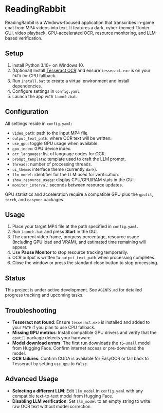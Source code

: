 # ReadingRabbit

ReadingRabbit is a Windows-focused application that transcribes in-game chat
from MP4 videos into text. It features a dark, cyber-themed Tkinter GUI,
video playback, GPU-accelerated OCR, resource monitoring, and LLM-based
verification.

## Setup
1. Install Python 3.10+ on Windows 10.
2. (Optional) Install [Tesseract OCR](https://github.com/UB-Mannheim/tesseract/wiki) and ensure `tesseract.exe` is on your `PATH` for CPU fallback.
3. Run `install.bat` to create a virtual environment and install dependencies.
4. Configure settings in `config.yaml`.
5. Launch the app with `launch.bat`.

## Configuration
All settings reside in `config.yaml`:
- `video_path`: path to the input MP4 file.
- `output_text_path`: where OCR text will be written.
- `use_gpu`: toggle GPU usage when available.
- `gpu_index`: GPU device index.
- `ocr_languages`: list of language codes for OCR.
- `prompt_template`: template used to craft the LLM prompt.
- `threads`: number of processing threads.
- `ui_theme`: interface theme (currently `dark`).
- `llm_model`: identifier for the LLM used for verification.
- `show_resource_usage`: display CPU/GPU/RAM stats in the GUI.
- `monitor_interval`: seconds between resource updates.

GPU statistics and acceleration require a compatible GPU plus the `gputil`,
`torch`, and `easyocr` packages.

## Usage
1. Place your target MP4 file at the path specified in `config.yaml`.
2. Run `launch.bat` and press **Start** in the GUI.
3. The current video frame, progress percentage, resource usage (including GPU
   load and VRAM), and estimated time remaining will appear.
4. Use **Pause Monitor** to stop resource tracking temporarily.
5. OCR output is written to `output_text_path` when processing completes.
6. Close the window or press the standard close button to stop processing.

## Status
This project is under active development. See `AGENTS.md` for detailed
progress tracking and upcoming tasks.

## Troubleshooting
- **Tesseract not found**: Ensure `tesseract.exe` is installed and added to your
  `PATH` if you plan to use CPU fallback.
- **Missing GPU metrics**: Install compatible GPU drivers and verify that the
  `gputil` package detects your hardware.
- **Model download errors**: The first run downloads the `t5-small` model from
  Hugging Face. Confirm internet access or pre-download the model.
- **OCR failures**: Confirm CUDA is available for EasyOCR or fall back to
  Tesseract by setting `use_gpu` to `false`.

## Advanced Usage
- **Selecting a different LLM**: Edit `llm_model` in `config.yaml` with any
  compatible text-to-text model from Hugging Face.
- **Disabling LLM verification**: Set `llm_model` to an empty string to write
  raw OCR text without model correction.
